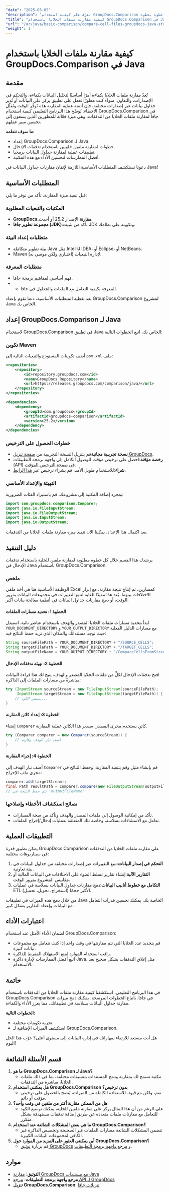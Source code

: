 ```yaml
---
"date": "2025-05-05"
"description": "تعرّف على كيفية استخدام GroupDocs.Comparison لجافا لمقارنة ملفات الخلايا من التدفقات، وتبسيط تحليل البيانات، والتحكم في الإصدارات. اتبع دليلنا خطوة بخطوة."
"title": "كيفية مقارنة ملفات الخلايا باستخدام GroupDocs.Comparison في Java - دليل شامل"
"url": "/ar/java/basic-comparison/compare-cell-files-groupdocs-java-streams/"
"weight": 1
---
```


# كيفية مقارنة ملفات الخلايا باستخدام GroupDocs.Comparison في Java

## مقدمة
تُعدّ مقارنة ملفات الخلايا بكفاءة أمرًا أساسيًا لتحليل البيانات بكفاءة، والتحكم في الإصدارات، والتعاون. سواء كنت مطورًا تعمل على تطبيق يركز على البيانات أو تُدير جداول بيانات عبر إصدارات مختلفة، فإن أتمتة عملية المقارنة هذه تُوفّر الوقت وتُقلّل الأخطاء. يُوضّح هذا البرنامج التعليمي كيفية استخدام GroupDocs.Comparison في جافا لمقارنة ملفات الخلايا من التدفقات، وهي ميزة فعّالة للمطورين الذين يسعون إلى تحسين سير عملهم.

**ما سوف تتعلمه:**
- إعداد GroupDocs.Comparison لـ Java.
- خطوات لمقارنة ملفين خلويين باستخدام تدفقات الإدخال.
- تطبيقات عملية لمقارنة جداول البيانات برمجيا.
- أفضل الممارسات لتحسين الأداء مع هذه المكتبة.

دعونا نستكشف المتطلبات الأساسية اللازمة لإتقان مقارنات جداول البيانات في Java!

## المتطلبات الأساسية
قبل تنفيذ ميزة المقارنة، تأكد من توفر ما يلي:

### المكتبات والتبعيات المطلوبة
- **GroupDocs.مقارنة**:الإصدار 25.2 أو أحدث.
- **مجموعة تطوير جافا (JDK)**:تأكد من تثبيت JDK وتكوينه على نظامك.

### متطلبات إعداد البيئة
- بيئة تطوير متكاملة Java مثل IntelliJ IDEA، أو Eclipse، أو NetBeans.
- Maven لإدارة التبعيات (اختياري ولكن موصى به).

### متطلبات المعرفة
- فهم أساسي لمفاهيم برمجة جافا.
- - المعرفة بكيفية التعامل مع الملفات والجداول في جافا.

بعد تغطية المتطلبات الأساسية، دعنا نقوم بإعداد GroupDocs.Comparison لمشروع Java الخاص بك.

## إعداد GroupDocs.Comparison لـ Java
لاستخدام GroupDocs.Comparison في تطبيق Java الخاص بك، اتبع الخطوات التالية:

### تكوين Maven
أضف تكوينات المستودع والتبعيات التالية إلى `pom.xml` ملف:

```xml
<repositories>
    <repository>
        <id>repository.groupdocs.com</id>
        <name>GroupDocs Repository</name>
        <url>https://releases.groupdocs.com/comparison/java/</url>
    </repository>
</repositories>

<dependencies>
    <dependency>
        <groupId>com.groupdocs</groupId>
        <artifactId>groupdocs-comparison</artifactId>
        <version>25.2</version>
    </dependency>
</dependencies>
```

### خطوات الحصول على الترخيص
- **نسخة تجريبية مجانية**قم بتنزيل النسخة التجريبية من [صفحة تنزيل GroupDocs](https://releases.groupdocs.com/comparison/java/).
- **رخصة مؤقتة**:احصل على ترخيص مؤقت للوصول الكامل إلى واجهة برمجة التطبيقات (API) في [صفحة الترخيص المؤقت](https://purchase.groupdocs.com/temporary-license/).
- **شراء**:للاستخدام طويل الأمد، قم بشراء ترخيص عبر [هذا الرابط](https://purchase.groupdocs.com/buy).

### التهيئة والإعداد الأساسي
بمجرد إضافة المكتبة إلى مشروعك، قم باستيراد الفئات الضرورية:

```java
import com.groupdocs.comparison.Comparer;
import java.io.FileInputStream;
import java.io.FileOutputStream;
import java.io.InputStream;
import java.io.OutputStream;
```

بعد اكتمال هذا الإعداد، يمكننا الآن تنفيذ ميزة مقارنة ملفات الخلايا من التدفقات.

## دليل التنفيذ
يرشدك هذا القسم خلال كل خطوة مطلوبة لمقارنة ملفين للخلية باستخدام تدفقات الإدخال في Java باستخدام GroupDocs.Comparison.

### ملخص
الوظيفة الأساسية هنا هي أخذ ملفي Excel كمسارين، ثم إنتاج نتيجة مقارنة، مع إبراز الاختلافات بينهما. يُعد هذا مفيدًا للغاية لتتبع التغييرات في مجموعات البيانات بمرور الوقت، أو دمج مقارنات جداول البيانات في أنظمة معالجة بيانات أكبر.

#### الخطوة 1: تحديد مسارات الملفات
ابدأ بتحديد مسارات ملفات الخلايا المصدر والهدف باستخدام عناصر نائبة. استبدل `YOUR_DOCUMENT_DIRECTORY` و `YOUR_OUTPUT_DIRECTORY` مع مسارات الدليل الفعلية حيث توجد مستنداتك والمكان الذي تريد حفظ النتائج فيه:

```java
String sourceFilePath = YOUR_DOCUMENT_DIRECTORY + "/SOURCE_CELLS";
String targetFilePath = YOUR_DOCUMENT_DIRECTORY + "/TARGET_CELLS";
String outputFileName = YOUR_OUTPUT_DIRECTORY + "/CompareCellsFromStream_Result";
```

#### الخطوة 2: تهيئة تدفقات الإدخال
افتح تدفقات الإدخال لكلٍّ من ملفات الخلايا المصدر والهدف. يتيح لك هذا قراءة البيانات مباشرةً من مسارات الملفات إلى الذاكرة:

```java
try (InputStream sourceStream = new FileInputStream(sourceFilePath);
     InputStream targetStream = new FileInputStream(targetFilePath)) {
    // يستمر الكود...
}
```

#### الخطوة 3: إعداد كائن المقارنة
إنشاء `Comparer` كائن يستخدم مجرى المصدر. سيدير هذا الكائن عملية المقارنة.

```java
try (Comparer comparer = new Comparer(sourceStream)) {
    // أضف تيار الهدف وقارنه
}
```

#### الخطوة 4: إجراء المقارنة
أضف تيار الهدف إلى `Comparer` قم بإنشاء مثيل وقم بتنفيذ المقارنة، وحفظ النتائج في مجرى ملف الإخراج:

```java
comparer.add(targetStream);
final Path resultPath = comparer.compare(new FileOutputStream(outputFileName));
// يتم حفظ النتيجة في 'outputFileName'
```

### نصائح استكشاف الأخطاء وإصلاحها
- تأكد من إمكانية الوصول إلى ملفات المصدر والهدف وتأكد من صحة المسارات.
- تعامل مع الاستثناءات بسلاسة، وخاصة تلك المتعلقة بعمليات إدخال/إخراج الملفات.

## التطبيقات العملية
يمكن تطبيق قدرة GroupDocs.Comparison على مقارنة ملفات الخلايا من التدفقات في سيناريوهات مختلفة:

1. **التحكم في إصدار البيانات**:تتبع التغييرات عبر إصدارات مختلفة من جداول البيانات في بيئة تعاونية.
2. **التقارير الآلية**:إنشاء تقارير تسلط الضوء على الاختلافات في البيانات المالية أو مقاييس المشروع بمرور الوقت.
3. **التكامل مع خطوط أنابيب البيانات**:دمج مقارنات جداول البيانات بسلاسة في عمليات ETL (استخراج، تحويل، تحميل) الأكبر حجمًا.

من خلال دمج هذه الميزات في تطبيقات Java الخاصة بك، يمكنك تحسين قدرات التعامل مع البيانات وإعداد التقارير بشكل كبير.

## اعتبارات الأداء
لضمان الأداء الأمثل عند استخدام GroupDocs.Comparison:
- قم بتحديد عدد الخلايا التي تتم مقارنتها في وقت واحد إذا كنت تتعامل مع مجموعات بيانات كبيرة.
- راقب استخدام الموارد لمنع الاستهلاك المفرط للذاكرة.
- اتبع أفضل الممارسات لإدارة ذاكرة Java، مثل إغلاق التدفقات بشكل صحيح بعد الاستخدام.

## خاتمة
في هذا البرنامج التعليمي، استكشفنا كيفية مقارنة ملفات الخلايا من التدفقات باستخدام GroupDocs.Comparison في جافا. باتباع الخطوات الموضحة، يمكنك دمج ميزات مقارنة جداول البيانات بسلاسة في تطبيقاتك، مما يعزز الأداء والكفاءة.

**الخطوات التالية:**
- تجربة تكوينات مختلفة.
- استكشف الميزات الإضافية لـ GroupDocs.Comparison.

هل أنت مستعد للارتقاء بمهاراتك في إدارة البيانات إلى مستوى أعلى؟ جرّب هذا الحل اليوم!

## قسم الأسئلة الشائعة
1. **ما هو GroupDocs.Comparison لـ Java؟**
   - مكتبة تسمح لك بمقارنة ودمج المستندات بتنسيقات مختلفة، بما في ذلك ملفات الخلايا، مباشرة من التدفقات.
2. **هل يمكنني استخدام GroupDocs.Comparison بدون ترخيص؟**
   - نعم، ولكن مع قيود. للاستفادة الكاملة من الميزات، يُنصح بالحصول على ترخيص مؤقت أو دائم.
3. **هل من الممكن مقارنة أكثر من ملفين في وقت واحد؟**
   - على الرغم من أن هذا المثال يركز على مقارنة ملفين للخلية، يمكنك توسيع الكود للتعامل مع مقارنات ملفات متعددة عن طريق إضافة تدفقات مستهدفة بشكل متكرر.
4. **ما هي بعض المشكلات الشائعة عند استخدام GroupDocs.Comparison؟**
   - تتضمن المشكلات الشائعة مسارات الملفات غير الصحيحة وتخصيص الذاكرة غير الكافي لمجموعات البيانات الكبيرة.
5. **أين يمكنني العثور على المزيد من الموارد حول GroupDocs.Comparison؟**
   - قم بزيارة [توثيق GroupDocs](https://docs.groupdocs.com/comparison/java/) و [مرجع واجهة برمجة التطبيقات](https://reference.groupdocs.com/comparison/java/).

## موارد
- **التوثيق**: [مقارنة GroupDocs مع مستندات Java](https://docs.groupdocs.com/comparison/java/)
- **مرجع واجهة برمجة التطبيقات**: [مرجع API لـ GroupDocs](https://reference.groupdocs.com/comparison/java/)
- **تنزيل GroupDocs.Comparison**: [تنزيلات جافا](https://releases.groupdocs.com/comparison/java/)